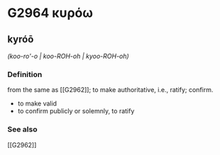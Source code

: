 # G2964 κυρόω

## kyróō

_(koo-ro'-o | koo-ROH-oh | kyoo-ROH-oh)_

### Definition

from the same as [[G2962]]; to make authoritative, i.e., ratify; confirm.

- to make valid
- to confirm publicly or solemnly, to ratify

### See also

[[G2962]]

